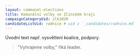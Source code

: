 ```yaml
---
layout: communal-elections
title: Komunální volby ve Zlínském kraji
campaignCategoryUid: zlk2020
candidateListUid: radnice # uid z `_candidates/radnice.md`
---
```


Úvodní text např. vysvětlení koalice, podpory.

> "Vyhrajeme volby," říká leader.

